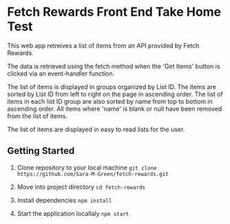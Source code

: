 # Fetch Rewards Front End Take Home Test
This web app retreives a list of items from an API provided by Fetch Rewards.

The data is retrieved using the fetch method when the 'Get Items' button is clicked via an event-handler function.

The list of items is displayed in groups organized by List ID. The items are sorted by List ID from left to right on the page in ascending order. The list of items in each list ID group are also sorted by name from top to bottom in ascending order. All items where 'name' is blank or null have been removed from the list of items.

The list of items are displayed in easy to read lists for the user.


## Getting Started

1. Clone repository to your local machine `git clone https://github.com/Sara-M-Green/fetch-rewards.git`

2. Move into project directory `cd fetch-rewards`

3. Install dependencies `npm install`

4. Start the application locallaly `npm start`